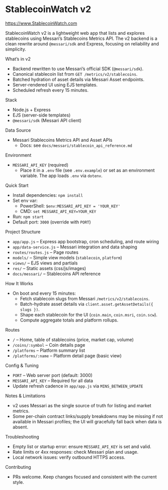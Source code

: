 # StablecoinWatch v2
https://www.StablecoinWatch.com

StablecoinWatch v2 is a lightweight web app that lists and explores stablecoins using Messari’s Stablecoins Metrics API. The v2 backend is a clean rewrite around `@messari/sdk` and Express, focusing on reliability and simplicity.

What’s in v2
- Backend rewritten to use Messari’s official SDK (`@messari/sdk`).
- Canonical stablecoin list from `GET /metrics/v2/stablecoins`.
- Batched hydration of asset details via Messari Asset endpoints.
- Server-rendered UI using EJS templates.
- Scheduled refresh every 15 minutes.

Stack
- Node.js + Express
- EJS (server-side templates)
- `@messari/sdk` (Messari API client)

Data Source
- Messari Stablecoins Metrics API and Asset APIs
  - Docs: see `docs/messari/stablecoin_api_reference.md`

Environment
- `MESSARI_API_KEY` (required)
  - Place it in a `.env` file (see `.env.example`) or set as an environment variable. The app loads `.env` via `dotenv`.

Quick Start
- Install dependencies: `npm install`
- Set env var:
  - PowerShell: `$env:MESSARI_API_KEY = 'YOUR_KEY'`
  - CMD: `set MESSARI_API_KEY=YOUR_KEY`
- Run: `npm start`
- Default port: `3000` (override with `PORT`)

Project Structure
- `app/app.js` – Express app bootstrap, cron scheduling, and route wiring
- `app/data-service.js` – Messari integration and data shaping
- `routes/routes.js` – Page routes
- `models/` – Simple view models (`stablecoin`, `platform`)
- `views/` – EJS views and partials
- `res/` – Static assets (css/js/images)
- `docs/messari/` – Stablecoins API reference

How It Works
- On boot and every 15 minutes:
  - Fetch stablecoin slugs from Messari `/metrics/v2/stablecoins`.
  - Batch-hydrate asset details via `client.asset.getAssetDetails({ slugs })`.
  - Shape each stablecoin for the UI (`coin.main`, `coin.msri`, `coin.scw`).
  - Compute aggregate totals and platform rollups.

Routes
- `/` – Home, table of stablecoins (price, market cap, volume)
- `/coins/:symbol` – Coin details page
- `/platforms` – Platform summary list
- `/platforms/:name` – Platform detail page (basic view)

Config & Tuning
- `PORT` – Web server port (default: 3000)
- `MESSARI_API_KEY` – Required for all data
- Update refresh cadence in `app/app.js` via `MINS_BETWEEN_UPDATE`

Notes & Limitations
- v2 uses Messari as the single source of truth for listing and market metrics.
- Some per-chain contract links/supply breakdowns may be missing if not available in Messari profiles; the UI will gracefully fall back when data is absent.

Troubleshooting
- Empty list or startup error: ensure `MESSARI_API_KEY` is set and valid.
- Rate limits or 4xx responses: check Messari plan and usage.
- Local network issues: verify outbound HTTPS access.

Contributing
- PRs welcome. Keep changes focused and consistent with the current style.


